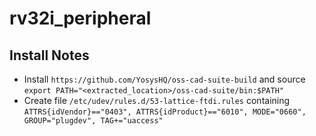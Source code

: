 # rv32i_peripheral

## Install Notes

- Install ``https://github.com/YosysHQ/oss-cad-suite-build`` and source ``export PATH="<extracted_location>/oss-cad-suite/bin:$PATH"``
- Create file ``/etc/udev/rules.d/53-lattice-ftdi.rules`` containing ``ATTRS{idVendor}=="0403", ATTRS{idProduct}=="6010", MODE="0660", GROUP="plugdev", TAG+="uaccess"`` 

